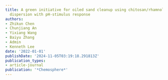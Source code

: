 ```yaml
---
title: A green initiative for oiled sand cleanup using chitosan/rhamnolipid complex
  dispersion with pH-stimulus response
authors:
- Zhikun Chen
- Chunjiang An
- Yixiang Wang
- Baiyu Zhang
- Admin
- Kenneth Lee
date: '2022-01-01'
publishDate: '2024-11-05T03:19:18.291813Z'
publication_types:
- article-journal
publication: '*Chemosphere*'
---
```

